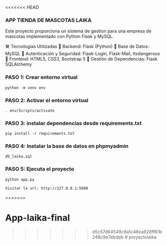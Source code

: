 <<<<<<< HEAD
### APP TIENDA DE MASCOTAS LAIKA

Este proyecto proporciona un sistema de gestion para una empresa de mascotas
implementado con Python Flask y MySQL.

🛠️ Tecnologías Utilizadas
🔹 Backend: Flask (Python)
🔹 Base de Datos: MySQL
🔹 Autenticación y Seguridad: Flask-Login, Flask-Mail, Itsdangerous
🔹 Frontend: HTML5, CSS3, Bootstrap 5
🔹 Gestión de Dependencias: Flask SQLAlchemy

### PASO 1: Crear entorno virtual
	python -m venv env


### PASO 2: Activar el entorno virtual
	. env/Scripts/activate

### PASO 3: instalar dependencias desde requirements.txt
	pip install -r requirements.txt
	
### PASO 4: Instalar la base de datos en phpmyadmin
	db_laika.sql

### PASO 5: Ejecuta el proyecto
	python app.py
	
	Visitar la url: http://127.0.0.1:5600








	
=======
# App-laika-final
>>>>>>> d5c57d64549c6a1c46ea928ff61b248c9e7ebdeb
#   p r o y e c t o l a i k a 
 
 
